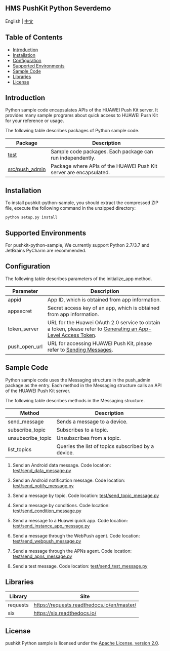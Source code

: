 ## HMS PushKit Python Severdemo
English | [中文](README_ZH.md)

## Table of Contents

 * [Introduction](#introduction)
 * [Installation](#installation)
 * [Configuration ](#configuration )
 * [Supported Environments](#supported-environments)
 * [Sample Code](#sample-code)
 * [Libraries](#Libraries)
 * [License](#license)
 
 
## Introduction

Python sample code encapsulates APIs of the HUAWEI Push Kit server. It provides many sample programs about quick access to HUAWEI Push Kit for your reference or usage.

The following table describes packages of Python sample code.

| Package      |    Description |
| ----------   |    ------------|
| [test](test)     |    Sample code packages. Each package can run independently.|
| [src/push_admin](src/push_admin)   |    Package where APIs of the HUAWEI Push Kit server are encapsulated.|
	
## Installation

To install pushkit-python-sample, you should extract the compressed ZIP file, execute the following command in the unzipped directory:
```
python setup.py install
```

## Supported Environments
For pushkit-python-sample, We currently support Python 2.7/3.7 and JetBrains PyCharm are recommended.


## Configuration 
The following table describes parameters of the initialize_app method.

| Parameter      |    Description |
| -------------  |   ------------------------------------------------------------------------- |
| appid          |    App ID, which is obtained from app information. |
| appsecret      |    Secret access key of an app, which is obtained from app information. |
| token_server   |    URL for the Huawei OAuth 2.0 service to obtain a token, please refer to [Generating an App-Level Access Token](https://developer.huawei.com/consumer/en/doc/development/HMSCore-Guides/oauth2-0000001212610981). |
| push_open_url  |    URL for accessing HUAWEI Push Kit, please refer to [Sending Messages](https://developer.huawei.com/consumer/en/doc/development/HMSCore-Guides/android-server-dev-0000001050040110?ha_source=hms1).||


## Sample Code

Python sample code uses the Messaging structure in the push_admin package as the entry. Each method in the Messaging 
structure calls an API of the HUAWEI Push Kit server.

The following table describes methods in the Messaging structure.

| Method              |     Description
| -----------------   |     --------------------------------------------------- |
| send_message        |     Sends a message to a device. |
| subscribe_topic     |     Subscribes to a topic. |
| unsubscribe_topic   |     Unsubscribes from a topic. |
| list_topics         |     Queries the list of topics subscribed by a device. |

1) Send an Android data message.
Code location: [test/send_data_message.py](test/send_data_message.py)

2) Send an Android notification message.
Code location: [test/send_notify_message.py](test/send_notify_message.py)

3) Send a message by topic.
Code location: [test/send_topic_message.py](test/send_topic_message.py)

4) Send a message by conditions.
Code location: [test/send_condition_message.py](test/send_condition_message.py)

5) Send a message to a Huawei quick app.
Code location: [test/send_instance_app_message.py](test/send_instance_app_message.py)

6) Send a message through the WebPush agent.
Code location: [test/send_webpush_message.py](test/send_webpush_message.py)

7) Send a message through the APNs agent.
Code location: [test/send_apns_message.py](test/send_apns_message.py)

8) Send a test message.
Code location: [test/send_test_message.py](test/send_test_message.py)

## Libraries
| Library             |     Site
| -----------------   |     --------------------------------------------------- |
| requests            |     https://requests.readthedocs.io/en/master/ |
| six                 |     https://six.readthedocs.io/   |
## License

pushkit Python sample is licensed under the [Apache License, version 2.0](http://www.apache.org/licenses/LICENSE-2.0).
